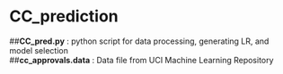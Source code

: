 # CC_prediction

##**CC_pred.py** : python script for data processing, generating LR, and model selection  
##**cc_approvals.data** : Data file from UCI Machine Learning Repository   
